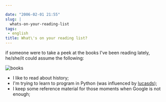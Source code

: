 ```yaml
---

date: "2006-02-01 21:55"
slug: |
  whats-on-your-reading-list
tags:
 - english
title: What\'s on your reading list?
---
```


if someone were to take a peek at the books I've been reading lately,
he/she/it could assume the following:

![books](http://static.flickr.com/19/93889750_91ed3d2dd1.jpg)

-   I like to read about history;
-   I'm trying to learn to program in Python (was influenced by
    [lucasds](http://lucasd.wordpress.com/));
-   I keep some reference material for those moments when Google is not
    enough;
